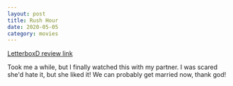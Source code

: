 ```yaml
---
layout: post
title: Rush Hour
date: 2020-05-05
category: movies
---
```

 
[LetterboxD review link](https://letterboxd.com/samarthbhaskar/film/rush-hour/1/)

Took me a while, but I finally watched this with my partner. I was scared she'd hate it, but she liked it! We can probably get married now, thank god!